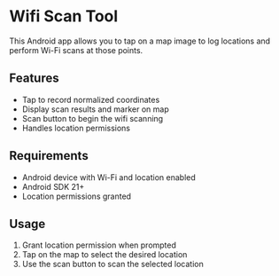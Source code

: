# Wifi Scan Tool

This Android app allows you to tap on a map image to log locations and perform Wi-Fi scans at those points.  

## Features

- Tap to record normalized coordinates   
- Display scan results and marker on map  
- Scan button to begin the wifi scanning
- Handles location permissions  

## Requirements

- Android device with Wi-Fi and location enabled  
- Android SDK 21+  
- Location permissions granted  

## Usage

1. Grant location permission when prompted  
2. Tap on the map to select the desired location 
3. Use the scan button to scan the selected location

